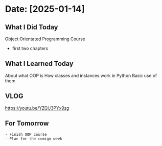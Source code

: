 # Date: [2025-01-14]

## What I Did Today
Object Orientated Programming Course
* first two chapters

## What I Learned Today
About what OOP is 
How classes and instances work in Python
Basic use of them

## VLOG
https://youtu.be/YZQU3PYx9zg

## For Tomorrow
    - Finish OOP course 
    - Plan for the comign week

